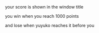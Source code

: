 your score is shown in the window title

you win when you reach 1000 points

and lose when yuyuko reaches it before you

